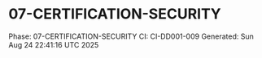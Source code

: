 # 07-CERTIFICATION-SECURITY
Phase: 07-CERTIFICATION-SECURITY
CI: CI-DD001-009
Generated: Sun Aug 24 22:41:16 UTC 2025
